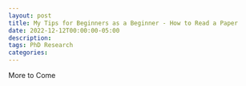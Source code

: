 ```yaml
---
layout: post
title: My Tips for Beginners as a Beginner - How to Read a Paper
date: 2022-12-12T00:00:00-05:00
description:
tags: PhD Research
categories:
---
```


More to Come
